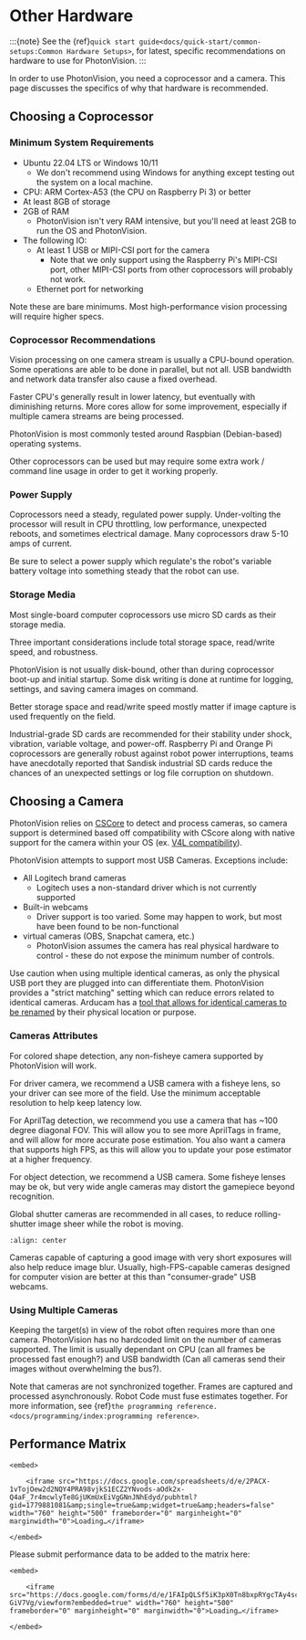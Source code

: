 # Other Hardware

:::{note}
See the {ref}`quick start guide<docs/quick-start/common-setups:Common Hardware Setups>`, for latest, specific recommendations on hardware to use for PhotonVision.
:::

In order to use PhotonVision, you need a coprocessor and a camera. This page discusses the specifics of why that hardware is recommended.

## Choosing a Coprocessor

### Minimum System Requirements

- Ubuntu 22.04 LTS or Windows 10/11
  - We don't recommend using Windows for anything except testing out the system on a local machine.
- CPU: ARM Cortex-A53 (the CPU on Raspberry Pi 3) or better
- At least 8GB of storage
- 2GB of RAM
  - PhotonVision isn't very RAM intensive, but you'll need at least 2GB to run the OS and PhotonVision.
- The following IO:
  - At least 1 USB or MIPI-CSI port for the camera
    - Note that we only support using the Raspberry Pi's MIPI-CSI port, other MIPI-CSI ports from other coprocessors will probably not work.
  - Ethernet port for networking

Note these are bare minimums. Most high-performance vision processing will require higher specs.

### Coprocessor Recommendations

Vision processing on one camera stream is usually a CPU-bound operation. Some operations are able to be done in parallel, but not all. USB bandwidth and network data transfer also cause a fixed overhead.

Faster CPU's generally result in lower latency, but eventually with diminishing returns. More cores allow for some improvement, especially if multiple camera streams are being processed.

PhotonVision is most commonly tested around Raspbian (Debian-based) operating systems.

Other coprocessors can be used but may require some extra work / command line usage in order to get it working properly.

### Power Supply

Coprocessors need a steady, regulated power supply. Under-volting the processor will result in CPU throttling, low performance, unexpected reboots, and sometimes electrical damage. Many coprocessors draw 5-10 amps of current.

Be sure to select a power supply which regulate's the robot's variable battery voltage into something steady that the robot can use.

### Storage Media

Most single-board computer coprocessors use micro SD cards as their storage media.

Three important considerations include total storage space, read/write speed, and robustness.

PhotonVision is not usually disk-bound, other than during coprocessor boot-up and initial startup. Some disk writing is done at runtime for logging, settings, and saving camera images on command.

Better storage space and read/write speed mostly matter if image capture is used frequently on the field.

Industrial-grade SD cards are recommended for their stability under shock, vibration, variable voltage, and power-off. Raspberry Pi and Orange Pi coprocessors are generally robust against robot power interruptions, teams have anecdotally reported that Sandisk industrial SD cards reduce the chances of an unexpected settings or log file corruption on shutdown.

## Choosing a Camera

PhotonVision relies on [CSCore](https://github.com/wpilibsuite/allwpilib/tree/main/cscore) to detect and process cameras, so camera support is determined based off compatibility with CScore along with native support for the camera within your OS (ex. [V4L compatibility](https://en.wikipedia.org/wiki/Video4Linux)).

PhotonVision attempts to support most USB Cameras. Exceptions include:

- All Logitech brand cameras
  - Logitech uses a non-standard driver which is not currently supported
- Built-in webcams
  - Driver support is too varied. Some may happen to work, but most have been found to be non-functional
- virtual cameras (OBS, Snapchat camera, etc.)
  - PhotonVision assumes the camera has real physical hardware to control - these do not expose the minimum number of controls.

Use caution when using multiple identical cameras, as only the physical USB port they are plugged into can differentiate them. PhotonVision provides a "strict matching" setting which can reduce errors related to identical cameras. Arducam has a [tool that allows for identical cameras to be renamed](https://docs.arducam.com/UVC-Camera/Serial-Number-Tool-Guide/) by their physical location or purpose.

### Cameras Attributes

For colored shape detection, any non-fisheye camera supported by PhotonVision will work.

For driver camera, we recommend a USB camera with a fisheye lens, so your driver can see more of the field. Use the minimum acceptable resolution to help keep latency low.

For AprilTag detection, we recommend you use a camera that has ~100 degree diagonal FOV. This will allow you to see more AprilTags in frame, and will allow for more accurate pose estimation. You also want a camera that supports high FPS, as this will allow you to update your pose estimator at a higher frequency.

For object detection, we recommend a USB camera. Some fisheye lenses may be ok, but very wide angle cameras may distort the gamepiece beyond recognition.

Global shutter cameras are recommended in all cases, to reduce rolling-shutter image sheer while the robot is moving.

```{image} images/rollingshutter.gif
:align: center
```

Cameras capable of capturing a good image with very short exposures will also help reduce image blur. Usually, high-FPS-capable cameras designed for computer vision are better at this than "consumer-grade" USB webcams.

### Using Multiple Cameras

Keeping the target(s) in view of the robot often requires more than one camera. PhotonVision has no hardcoded limit on the number of cameras supported. The limit is usually dependant on CPU (can all frames be processed fast enough?) and USB bandwidth (Can all cameras send their images without overwhelming the bus?).

Note that cameras are not synchronized together. Frames are captured and processed asynchronously. Robot Code must fuse estimates together. For more information, see {ref}`the programming reference. <docs/programming/index:programming reference>`.

## Performance Matrix

```{raw} html
<embed>

    <iframe src="https://docs.google.com/spreadsheets/d/e/2PACX-1vTojOew2d2NQY4PRA98vjkS1ECZ2YNvods-aOdk2x-Q4aF_7r4mcwlyTe8GjUKmUxEiVgGNnJNhEdyd/pubhtml?gid=1779881081&amp;single=true&amp;widget=true&amp;headers=false" width="760" height="500" frameborder="0" marginheight="0" marginwidth="0">Loading…</iframe>

</embed>
```

Please submit performance data to be added to the matrix here:

```{raw} html
<embed>

    <iframe src="https://docs.google.com/forms/d/e/1FAIpQLSf5iK3pX0Tn8bxpRYgcTAy4scUu14rUvJqkTyfzoKc-GiV7Vg/viewform?embedded=true" width="760" height="500" frameborder="0" marginheight="0" marginwidth="0">Loading…</iframe>

</embed>
```
